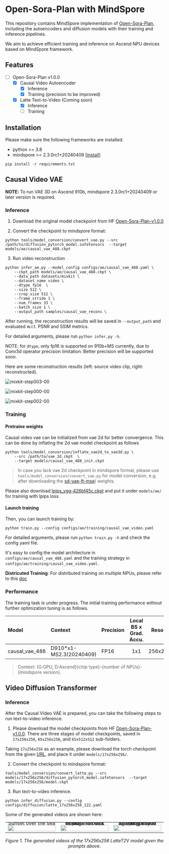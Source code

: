 # Open-Sora-Plan with MindSpore

This repository contains MindSpore implementation of [Open-Sora-Plan](https://github.com/PKU-YuanGroup/Open-Sora-Plan), including the autoencoders and diffusion models with their training and inference pipelines.

We aim to achieve efficient training and inference on Ascend NPU devices based on MindSpore framework.

## Features
- [ ] Open-Sora-Plan v1.0.0
    - [x] Causal Video Autoencoder
        - [x] Inference
        - [x] Training (precision to be improved)
    - [x] Latte Text-to-Video (Coming soon)
        - [x] Inference
        - [ ] Training

## Installation

Please make sure the following frameworks are installed.

- python >= 3.8
- mindspore >= 2.3.0rc1+20240409  [[install](https://www.mindspore.cn/install)]

```
pip install -r requirements.txt
```

## Causal Video VAE

**NOTE:** To run VAE 3D on Ascend 910b, mindspore 2.3.0rc1+20240409 or later version is required.

### Inference

1. Download the original model checkpoint from HF [Open-Sora-Plan-v1.0.0](https://huggingface.co/LanguageBind/Open-Sora-Plan-v1.0.0/tree/main/vae)


2. Convert the checkpoint to mindspore format:

```shell
python tools/model_conversion/convert_vae.py --src /path/to/diffusion_pytorch_model.safetensors  --target models/ae/causal_vae_488.ckpt
```

3. Run video reconstruction

```shell
python infer_ae.py --model_config configs/ae/causal_vae_488.yaml \
    --ckpt_path models/ae/causal_vae_488.ckpt \
    --data_path datasets/mixkit \
    --dataset_name video \
    --dtype fp16  \
    --size 512 \
    --crop_size 512 \
    --frame_stride 1 \
    --num_frames 33 \
    --batch_size 1 \
    --output_path samples/causal_vae_recons \
```

After running, the reconstruction results will be saved in `--output_path` and evaluated w.r.t. PSNR and SSIM metrics.

For detailed arguments, please run `python infer.py -h`.

NOTE: for `dtype`, only fp16 is supported on 910b+MS currently, due to Conv3d operator precision limitation. Better precision will be supported soon.

Here are some reconstruction results (left: source video clip, right: reconstructed).

![mixkit-step003-00](https://github.com/SamitHuang/mindone/assets/8156835/bb04783f-4cc1-4179-8882-940898803a6e)

![mixkit-step000-00](https://github.com/SamitHuang/mindone/assets/8156835/1582f678-55dd-4ba1-9692-4d8961a37658)

![mixkit-step002-00](https://github.com/SamitHuang/mindone/assets/8156835/f1a5e323-f3d9-4bc7-a5d2-7c6044ed52f7)



### Training

#### Pretraine weights

Causal video vae can be initialized from vae 2d for better convergence. This can be done by inflating the 2d vae model checkpoint as follows

```
python tools/model_conversion/inflate_vae2d_to_vae3d.py \
    --src /path/to/vae_2d.ckpt  \
    --target models/causal_vae_488_init.ckpt
```
> In case you lack vae 2d checkpoint in mindspore format, please use `tools/model_conversion/convert_vae.py` for model conversion, e.g. after downloading the [sd-vae-ft-mse](https://huggingface.co/stabilityai/sd-vae-ft-mse/tree/main)) weights.

Please also download [lpips_vgg-426bf45c.ckpt](https://download-mindspore.osinfra.cn/toolkits/mindone/autoencoders/lpips_vgg-426bf45c.ckpt) and put it under `models/ae/` for training with lpips loss.


#### Launch training
Then, you can launch training by:
```
python train.py --config configs/ae/training/causal_vae_video.yaml
```

For detailed arguments, please run `python train.py -h` and check the config yaml file.

It's easy to config the model architecture in `configs/ae/causal_vae_488.yaml` and the training strategy in `configs/ae/training/causal_vae_video.yaml`.


**Districuted Training**: For distributed training on multiple NPUs, please refer to this [doc](../stable_diffusion_v2/README.md#distributed-training)


### Performance

The training task is under progress. The initial training performance without further optimization tuning is as follows.

| Model          |   Context   |  Precision         | Local BS x Grad. Accu.  |   Resolution  |  Train T. (ms/step)  |
|:---------------|:---------------|:--------------|:-----------------------:|:----------:|:------------:|
| causal_vae_488 |    D910\*x1-MS2.3(20240409)       |      FP16   |      1x1    |    256x256x17  |    3280
> Context: {G:GPU, D:Ascend}{chip type}-{number of NPUs}-{mindspore version}.


## Video Diffusion Transformer

### Inference

After the Causal Video VAE is prepared, you can take the following steps to run text-to-video inference.

1. Please download the model checkpoints from HF [Open-Sora-Plan-v1.0.0](https://huggingface.co/LanguageBind/Open-Sora-Plan-v1.0.0/tree/main). There are three stages of model checkpoints, saved in `17x256x256`, `65x256x256`, and `65x512x512` sub-folders.

Taking `17x256x256` as an example, please download the torch checkpoint from the given [URL](https://huggingface.co/LanguageBind/Open-Sora-Plan-v1.0.0/tree/main/17x256x256), and place it under `models/17x256x256/`.

2. Convert the checkpoint to mindspore format:

```shell
tools/model_conversion/convert_latte.py --src models/17x256x256/diffusion_pytorch_model.safetensors  --target models/17x256x256/model.ckpt
```

3. Run text-to-video inference.

```shell
python infer_diffusion.py --config configs/diffusion/latte_17x256x256_122.yaml
```

Some of the generated videos are shown here:
<table class="center">
    <tr style="line-height: 0">
    <td width=33% style="border: none; text-align: center">Sunset over the sea</td>
    <td width=33% style="border: none; text-align: center">Yellow and black tropical fish dart through the sea</td>
    <td width=33% style="border: none; text-align: center">An epic tornado attacking above aglowing city at night</td>
    </tr>
    <tr>
    <td width=33% style="border: none"><img src="https://raw.githubusercontent.com/wtomin/mindone-assets/main/opensora_pku/fp32/0-Sunset%20over%20the%20sea..gif" style="width:100%"></td>
    <td width=33% style="border: none"><img src="https://raw.githubusercontent.com/wtomin/mindone-assets/main/opensora_pku/fp32/0-Yellow%20and%20black%20tropical%20fish%20dart%20through%20the%20sea..gif" style="width:100%"></td>
    <td width=33% style="border: none"><img src="https://raw.githubusercontent.com/wtomin/mindone-assets/main/opensora_pku/fp32/0-An%20epic%20tornado%20attacking%20above%20aglowing%20city%20at%20night..gif" style="width:100%"></td>
    </tr>
</table>
<p align="center">
  <em> Figure 1. The generated videos of the 17x256x256 LatteT2V model given the prompts above. </em>
</p>
